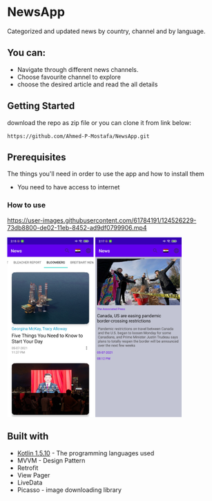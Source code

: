 # NewsApp

Categorized and updated news by country, channel and by language.



## You can:

* Navigate through different news channels.
* Choose favourite channel to explore
* choose the desired article and read the all details 


## Getting Started

download the repo as zip file or you can clone it from link below:

```
https://github.com/Ahmed-P-Mostafa/NewsApp.git
```


## Prerequisites

The things you'll need in order to use the app and how to install them

* You need to have access to internet



### How to use


https://user-images.githubusercontent.com/61784191/124526229-73db8800-de02-11eb-8452-ad9df0799906.mp4


<img src="docs/home.jpg" width="200"> <img src="docs/details.jpg" width="200">



## Built with

* [Kotlin 1.5.10](https://kotlinlang.org/) - The programming languages used
* MVVM - Design Pattern
* Retrofit
* View Pager
* LiveData
* Picasso - image downloading library
